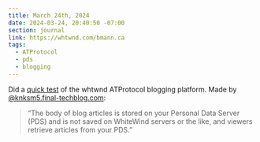 ```yaml
---
title: March 24th, 2024
date: 2024-03-24, 20:40:50 -07:00
section: journal
link: https://whtwnd.com/bmann.ca
tags:
  - ATProtocol
  - pds
  - blogging
---
```

Did a [quick test](https://whtwnd.com/bmann.ca) of the whtwnd ATProtocol blogging platform. Made by [@knksm5.final-techblog.com](https://bsky.app/profile/knksm5.final-techblog.com): 

> “The body of blog articles is stored on your Personal Data Server (PDS) and is not saved on WhiteWind servers or the like, and viewers retrieve articles from your PDS.”